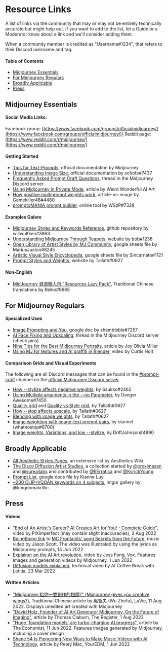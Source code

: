 # Resource Links

A list of links via the community that may or may not be entirely technically accurate but might help out. If you want to add to the list, let a Guide or a Moderator know about a link and we'll consider adding them.

When a community member is credited as "Username#1234", that refers to their Discord username and tag.

#### **Table of Contents**

- [Midjourney Essentials](./#midjourney-specific)
- [For Midjourney Regulars](./#for-midjourney-regulars)
- [Broadly Applicable](./#broadly-applicable)
- [Press](./#press)

## Midjourney Essentials

#### Social Media Links:

Facebook group: [https://www.facebook.com/groups/officialmidjourney/](https://www.facebook.com/groups/officialmidjourney/)\
Reddit page: [https://www.reddit.com/r/midjourney/](https://www.reddit.com/r/midjourney/)

#### Getting Started

- [Tips for Text-Prompts](guide-to-prompting.md), official documentation by Midjourney
- [Understanding Image Size](understanding-image-size.md#image-dimensions), official documentation by schofe#7437
- [Frequently Asked Prompt Craft Questions](https://discord.com/channels/662267976984297473/996170079102312468/996170081631490219), thread in the Midjourney Discord server
- [Using Midjourney in Private Mode](https://weirdwonderfulai.art/resources/midjourney-private-mode/), article by Weird Wonderful AI Art
- [How positive multiprompt weights work](https://cdn.discordapp.com/attachments/996170079102312468/1001524405639319602/MJ_weights_explained.png), article-as-image by Gamekiller48#4480
- [promptoMANIA prompt builder](https://promptomania.com/prompt-builder/), online tool by WSzP#7328

#### Examples Galore

- [Midjourney Styles and Keywords Reference](https://github.com/willwulfken/MidJourney-Styles-and-Keywords-Reference), github repository by willwulfken#3963
- [Understanding Midjourney Through Teapots](https://rexwang8.github.io/resource/ai/teapot), website by bob#1236
- [Open Library of Artist Styles by MJ Community](https://docs.google.com/spreadsheets/d/1cm6239gw1XvvDMRtazV6txa9pnejpKkM5z24wRhhFz0/edit#gid=438712621), google sheets file by MariusJuston#8245
- [Artistic Visual Style Encyclopedia](https://docs.google.com/spreadsheets/d/10i9Ip8tVSERAuMWbc6-H6BUFCoUGOQ91YzDvX--c4bk/edit#gid=0), google sheets file by Sincarnate#1121
- [Prompt Styles and Weights](https://sites.google.com/view/understanding-mj-prompts/home), website by Tallath#0627

#### Non-English

- [MidJourney 資源懶人包 "Resources Lazy Pack"](https://sites.google.com/view/madjourney-resource-tips/%E9%A6%96%E9%A0%81), Traditional Chinese translations by Reiko#6665

## For Midjourney Regulars

#### Specialized Uses

- [Image Prompting and You](https://docs.google.com/document/d/13c8Ci-8kU2PVZu6DKghlhOOrbf4kmtc9xxCJAnPqvC0), google doc by shambibble#7257
- [AI Face Fixing and Upscaling](https://discord.com/channels/662267976984297473/985676384707936276/998792091670953984), thread in the Midjourney Discord server (check pins)
- [Nine Tips for the Best Midjourney Portraits](https://www.betchashesews.com/2022/06/05/midjourney-portraits/), article by Joy Olivia Miller
- [Using MJ for textures and AI graffiti in Blender](https://www.youtube.com/watch?v=6Dmn5Tokv8A), video by Curtis Holt

#### Comparison Grids and Visual Experiments

The following are all Discord messages that can be found in the [#prompt-craft](https://discord.com/channels/662267976984297473/992207085146222713) channel on the [official Midjourney Discord server](https://discord.gg/midjourney).

- [How --stylize affects negative weights](https://discord.com/channels/662267976984297473/996170079102312468/1001944979226239056), by Saukko#2462
- [Using Multiple arguments in the --no Parameter](https://discord.com/channels/662267976984297473/996170079102312468/996913975474266222), by Danger Awesome#7450
- [Quality grid](https://discord.com/channels/662267976984297473/996170079102312468/1001174570629349457) and [Quality vs Style grid](https://discord.com/channels/662267976984297473/996170079102312468/1001168224047607939), by Tallath#0627
- [How --stop affects upscale](https://discord.com/channels/662267976984297473/996170079102312468/999879562420826262), by Tallath#0627
- [Blending with image weights](https://discord.com/channels/662267976984297473/996170079102312468/997180846131908718), by Tallath#0627
- [Image weighting with image-text prompt pairs](https://discord.com/channels/662267976984297473/996170079102312468/1003325319702384640), by clarinet (whatnostop#6700)
- [Image weights, Variations, and low --stylize](https://discord.com/channels/662267976984297473/996170079102312468/1002400828025470997), by DriftJohnson#4890

## Broadly Applicable

- [All Aesthetic Styles Pages](https://aesthetics.fandom.com/wiki/Special:AllPages), an extensive list by Aesthetics Wiki
- [The Disco Diffusion Artist Studies](https://weirdwonderfulai.art/resources/disco-diffusion-70-plus-artist-studies/), a collection started by [@proximasan](https://twitter.com/proximasan) and [@sureailabs](https://twitter.com/sureailabs) and contributed by [@EErratica](https://twitter.com/EErratica) and [@KyrickYoung](https://twitter.com/KyrickYoung)
- [Prompt List](https://docs.google.com/document/d/1kuKBiifAm_UVipAjJjqOSfMcmyjvfHdD/edit), google docs file by Kianne Luy
- [\~200 CLIP+VQGAN keywords on 4 subjects](https://imgur.com/a/SALxbQm), imgur gallery by @kingdomakrillic

## Press

#### Videos

- ["End of An Artist's Career? AI Creates Art for You! - Complete Guide"](https://www.youtube.com/watch?v=704brywiyfw), video by PiXimperfect (may contain slight inaccuracies), 2 Aug 2022
- [BoingBoing link](https://boingboing.net/2022/06/19/the-lyrics-of-a-song-about-data-encryption-by-mc-frontalot-have-been-fed-into-the-midjourney-text-to-image-ai-and-the-results-are-freaky.html/amp) to [MC Frontalots' song Secrets from the Future](https://youtu.be/yVm8oZx9WSM), music video by Jason Scott. The video was illustrated by using the lyrics as Midjourney prompts, 14 Jun 2022
- [Explainer on the AI Art revolution](https://www.youtube.com/watch?v=SVcsDDABEkM), video by Jess Fong, Vox. Features images and generation videos by Midjourney, 1 Jun 2022
- [Diffusion models explained](https://www.youtube.com/watch?v=344w5h24-h8), technical video by AI Coffee Break with Letitia, 23 Mar 2022

#### Written Articles

- ["Midjourney 給你一雙創作的翅膀?" (Midjourney gives you creative wings?)](https://www.wowlavie.com/article/ae2201277), Traditional Chinese article by 吳哲夫 (Wu Zhefu), LaVie, 11 Aug 2022. Displays unedited art created with Midjourney
- ["David Holz, Founder of AI Art Generator Midjourney, On the Future of Imaging"](https://www.theregister.com/AMP/2022/08/01/david_holz_midjourney/), article by Thomas Claburn, The Register, 1 Aug 2022
- ["Huge 'foundation models' are turbo-charging AI progress"](https://www.economist.com/interactive/briefing/2022/06/11/huge-foundation-models-are-turbo-charging-ai-progress), article by The Economist, 11 Jun 2022. Features images generated by Midjourney, including a cover design
- [Shane 54 Is Pioneering New Ways to Make Music Videos with AI Technology](https://www.youredm.com/2022/06/01/shane-54-is-pioneering-a-new-way-to-make-music-videos-with-ai-technology/), article by Petey Mac, YourEDM, 1 Jun 2022
